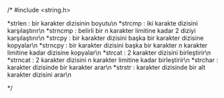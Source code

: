 
/*
#include <string.h>

*strlen     : bir karakter dizisinin boyutu\n
*strcmp     : iki karakte dizisini karşılaştırır\n
*strncmp    : belirli bir n karakter limitine kadar 2 diziyi karşılaştırır\n
*strcpy     : bir karakter dizisini başka bir karakter dizisine kopyalar\n
*strncpy    : bir karakter dizisini başka bir karakter n karakter limitine kadar dizisine kopyalar\n
*strcat     : 2 karakter dizisini birleştirir\n
*strncat    : 2 karakter dizisini n karakter limitine kadar birleştirir\n
*strchar    : karakter dizisinde bir karakter arar\n
*strstr     : karakter dizisinde bir alt karakter dizisini arar\n

*/
